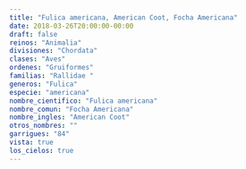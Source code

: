 ```yaml
---
title: "Fulica americana, American Coot, Focha Americana"
date: 2018-03-26T20:00:00-00:00
draft: false
reinos: "Animalia"
divisiones: "Chordata"
clases: "Aves"
ordenes: "Gruiformes"
familias: "Rallidae "
generos: "Fulica"
especie: "americana"
nombre_cientifico: "Fulica americana"
nombre_comun: "Focha Americana"
nombre_ingles: "American Coot"
otros_nombres: ""
garrigues: "84"
vista: true
los_cielos: true
---
```

